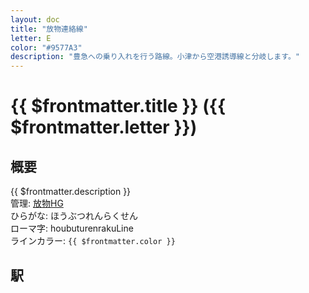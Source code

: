 ```yaml
---
layout: doc
title: "放物連絡線"
letter: E
color: "#9577A3"
description: "豊急への乗り入れを行う路線。小津から空港誘導線と分岐します。"
---
```


# {{ $frontmatter.title }} ({{ $frontmatter.letter }})

## 概要
{{ $frontmatter.description }}  
管理: [放物HG](/company/houbutuHG/index.md)  
ひらがな: ほうぶつれんらくせん  
ローマ字: houbuturenrakuLine  
ラインカラー: <span :style="{backgroundColor: $frontmatter.color, display: 'inline-block', width: '0.75em', height: '0.75em', border: `1px solid #1b1b1f`, marginRight: '0.25em'}" />`{{ $frontmatter.color }}`

## 駅
<Stations />